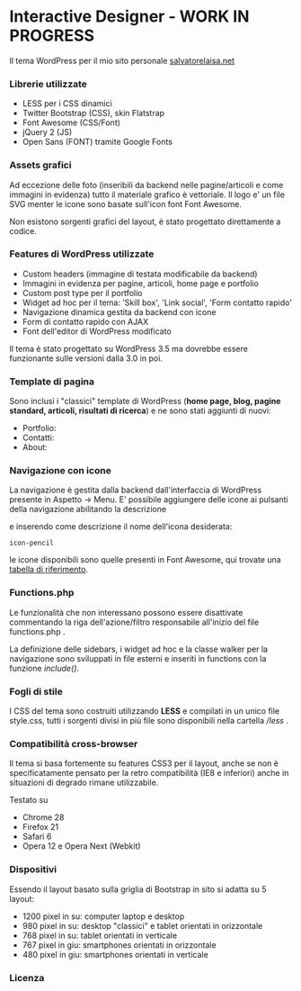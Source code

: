 Interactive Designer - WORK IN PROGRESS
=======================================

Il tema WordPress per il mio sito personale [salvatorelaisa.net](http://www.salvatorelaisa.net)

### Librerie utilizzate
- LESS per i CSS dinamici
- Twitter Bootstrap (CSS), skin Flatstrap
- Font Awesome (CSS/Font)
- jQuery 2 (JS)
- Open Sans (FONT) tramite Google Fonts

### Assets grafici
Ad eccezione delle foto (inseribili da backend nelle pagine/articoli e come immagini in evidenza) tutto il materiale grafico è vettoriale. Il logo e' un file SVG menter le icone sono basate sull'icon font Font Awesome.

Non esistono sorgenti grafici del layout, è stato progettato direttamente a codice.

### Features di WordPress utilizzate
- Custom headers (immagine di testata modificabile da backend)
- Immagini in evidenza per pagine, articoli, home page e portfolio
- Custom post type per il portfolio
- Widget ad hoc per il tema: 'Skill box', 'Link social', 'Form contatto rapido'
- Navigazione dinamica gestita da backend con icone
- Form di contatto rapido con AJAX
- Font dell'editor di WordPress modificato

Il tema è stato progettato su WordPress 3.5 ma dovrebbe essere funzionante sulle versioni dalla 3.0 in poi.

### Template di pagina
Sono inclusi i "classici" template di WordPress (**home page, blog, pagine standard, articoli, risultati di ricerca**) e ne sono stati aggiunti di nuovi:

- Portfolio:
- Contatti:
- About: 

### Navigazione con icone
La navigazione è gestita dalla backend dall'interfaccia di WordPress presente in Aspetto -> Menu. E' possibile aggiungere delle icone ai pulsanti della navigazione abilitando la descrizione

e inserendo come descrizione il nome dell'icona desiderata:

`icon-pencil`

le icone disponibili sono quelle presenti in Font Awesome, qui trovate una [tabella di riferimento](http://fortawesome.github.io/Font-Awesome/cheatsheet/).


### Functions.php
Le funzionalità che non interessano possono essere disattivate commentando la riga dell'azione/filtro responsabile all'inizio del file functions.php .

La definizione delle sidebars, i widget ad hoc e la classe walker per la navigazione sono sviluppati in file esterni e inseriti in functions con la funzione *include()*.

### Fogli di stile
I CSS del tema sono costruiti utilizzando **LESS** e compilati in un unico file style.css, tutti i sorgenti divisi in più file sono disponibili nella cartella */less* .

### Compatibilità cross-browser
Il tema si basa fortemente su features CSS3 per il layout, anche se non è specificatamente pensato per la retro compatibilità (IE8 e inferiori) anche in situazioni di degrado rimane utilizzabile.

Testato su
- Chrome 28
- Firefox 21
- Safari 6
- Opera 12 e Opera Next (Webkit)

### Dispositivi
Essendo il layout basato sulla griglia di Bootstrap in sito si adatta su 5 layout:

- 1200 pixel in su: computer laptop e desktop
- 980 pixel in su: desktop "classici" e tablet orientati in orizzontale
- 768 pixel in su: tablet orientati in verticale
- 767 pixel in giu: smartphones orientati in orizzontale
- 480 pixel in giu: smartphones orientati in verticale

### Licenza

